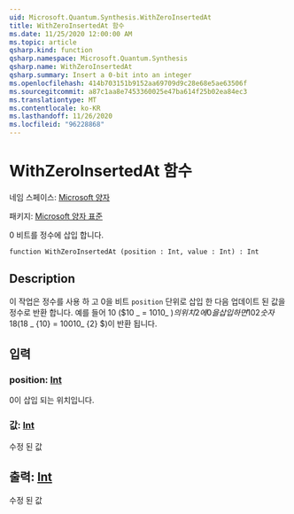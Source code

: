 ```yaml
---
uid: Microsoft.Quantum.Synthesis.WithZeroInsertedAt
title: WithZeroInsertedAt 함수
ms.date: 11/25/2020 12:00:00 AM
ms.topic: article
qsharp.kind: function
qsharp.namespace: Microsoft.Quantum.Synthesis
qsharp.name: WithZeroInsertedAt
qsharp.summary: Insert a 0-bit into an integer
ms.openlocfilehash: 414b703151b9152aa69709d9c28e68e5ae63506f
ms.sourcegitcommit: a87c1aa8e7453360025e47ba614f25b02ea84ec3
ms.translationtype: MT
ms.contentlocale: ko-KR
ms.lasthandoff: 11/26/2020
ms.locfileid: "96228868"
---
```

# <a name="withzeroinsertedat-function"></a>WithZeroInsertedAt 함수

네임 스페이스: [Microsoft 양자](xref:Microsoft.Quantum.Synthesis)

패키지: [Microsoft 양자 표준](https://nuget.org/packages/Microsoft.Quantum.Standard)


0 비트를 정수에 삽입 합니다.

```qsharp
function WithZeroInsertedAt (position : Int, value : Int) : Int
```


## <a name="description"></a>Description

이 작업은 정수를 사용 하 고 0을 비트 `position` 단위로 삽입 한 다음 업데이트 된 값을 정수로 반환 합니다.  예를 들어 10 ($10 _ = 1010_ $)의 위치 2에 0을 삽입 하면 {10} {2} 숫자 18 ($18 _ {10} = 10010_ {2} $)이 반환 됩니다.

## <a name="input"></a>입력

### <a name="position--int"></a>position: [Int](xref:microsoft.quantum.lang-ref.int)

0이 삽입 되는 위치입니다.


### <a name="value--int"></a>값: [Int](xref:microsoft.quantum.lang-ref.int)

수정 된 값



## <a name="output--int"></a>출력: [Int](xref:microsoft.quantum.lang-ref.int)

수정 된 값